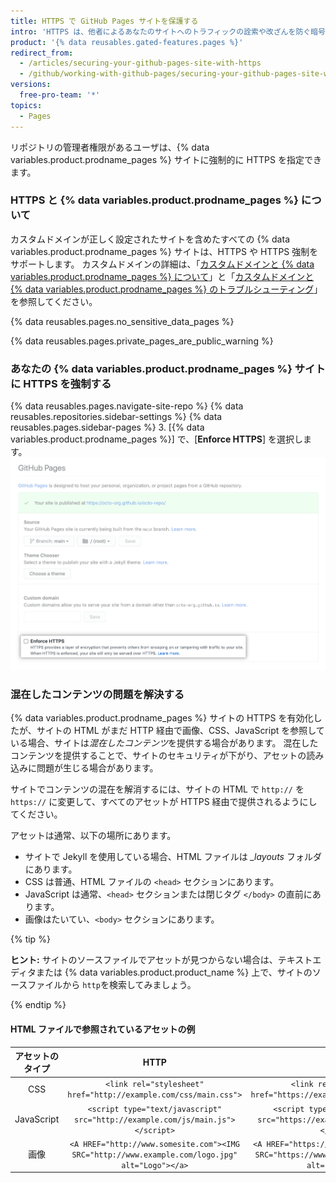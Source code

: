 ```yaml
---
title: HTTPS で GitHub Pages サイトを保護する
intro: 'HTTPS は、他者によるあなたのサイトへのトラフィックの詮索や改ざんを防ぐ暗号化のレイヤーを追加します。 透過的に HTTP リクエストを HTTPS にリダイレクトするために、あなたの {% data variables.product.prodname_pages %} サイトに HTTPS を強制できます。'
product: '{% data reusables.gated-features.pages %}'
redirect_from:
  - /articles/securing-your-github-pages-site-with-https
  - /github/working-with-github-pages/securing-your-github-pages-site-with-https
versions:
  free-pro-team: '*'
topics:
  - Pages
---
```


リポジトリの管理者権限があるユーザは、{% data variables.product.prodname_pages %} サイトに強制的に HTTPS を指定できます。

### HTTPS と {% data variables.product.prodname_pages %} について

カスタムドメインが正しく設定されたサイトを含めたすべての {% data variables.product.prodname_pages %} サイトは、HTTPS や HTTPS 強制をサポートします。 カスタムドメインの詳細は、「[カスタムドメインと {% data variables.product.prodname_pages %} について](/articles/about-custom-domains-and-github-pages)」と「[カスタムドメインと {% data variables.product.prodname_pages %} のトラブルシューティング](/articles/troubleshooting-custom-domains-and-github-pages#https-errors)」を参照してください。

{% data reusables.pages.no_sensitive_data_pages %}

{% data reusables.pages.private_pages_are_public_warning %}

### あなたの {% data variables.product.prodname_pages %} サイトに HTTPS を強制する

{% data reusables.pages.navigate-site-repo %}
{% data reusables.repositories.sidebar-settings %}
{% data reusables.pages.sidebar-pages %}
3. [{% data variables.product.prodname_pages %}] で、[**Enforce HTTPS**] を選択します。 ![[Enforce HTTPS] チェックボックス](/assets/images/help/pages/enforce-https-checkbox.png)

### 混在したコンテンツの問題を解決する

{% data variables.product.prodname_pages %} サイトの HTTPS を有効化したが、サイトの HTML がまだ HTTP 経由で画像、CSS、JavaScript を参照している場合、サイトは*混在したコンテンツ*を提供する場合があります。 混在したコンテンツを提供することで、サイトのセキュリティが下がり、アセットの読み込みに問題が生じる場合があります。

サイトでコンテンツの混在を解消するには、サイトの HTML で `http://` を `https://` に変更して、すべてのアセットが HTTPS 経由で提供されるようにしてください。

アセットは通常、以下の場所にあります。
- サイトで Jekyll を使用している場合、HTML ファイルは *_layouts* フォルダにあります。
- CSS は普通、HTML ファイルの `<head>` セクションにあります。
- JavaScript は通常、`<head>` セクションまたは閉じタグ `</body>` の直前にあります。
- 画像はたいてい、`<body>` セクションにあります。

{% tip %}

**ヒント:** サイトのソースファイルでアセットが見つからない場合は、テキストエディタまたは {% data variables.product.product_name %} 上で、サイトのソースファイルから `http`を検索してみましょう。

{% endtip %}

#### HTML ファイルで参照されているアセットの例

|  アセットのタイプ  |                                                       HTTP                                                       |                                                       HTTPS                                                        |
|:----------:|:----------------------------------------------------------------------------------------------------------------:|:------------------------------------------------------------------------------------------------------------------:|
|    CSS     |                      `<link rel="stylesheet" href="http://example.com/css/main.css">`                      |                      `<link rel="stylesheet" href="https://example.com/css/main.css">`                       |
| JavaScript |            `<script type="text/javascript" src="http://example.com/js/main.js"></script>`            |            `<script type="text/javascript" src="https://example.com/js/main.js"></script>`             |
|     画像     | `<A HREF="http://www.somesite.com"><IMG SRC="http://www.example.com/logo.jpg" alt="Logo"></a>` | `<A HREF="https://www.somesite.com"><IMG SRC="https://www.example.com/logo.jpg" alt="Logo"></a>` |  

